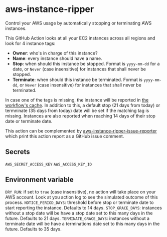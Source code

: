 # aws-instance-ripper

Control your AWS usage by automatically stopping or terminating AWS instances.

This GitHub Action looks at all your EC2 instances across all regions and look for 4 instance tags:
- **Owner**: who's in charge of this instance?
- **Name**: every instance should have a name.
- **Stop**: when should this instance be stopped. Format is `yyyy-mm-dd` for a date, or `Never` (case insensitive) for instances that shall never be stopped.
- **Terminate**: when should this instance be terminated. Format is `yyyy-mm-dd`, or `Never` (case insensitive) for instances that shall never be terminated.

In case one of the tags is missing, the instance will be reported in [the workflow's cache](https://github.com/JasonEtco/actions-toolkit#toolsstore).
In addition to this, a default stop (21 days from today) or termninate (35 days from today) date will be set if the matching tag is missing.
Instances are also reported when reaching 14 days of their stop date or terminate date.

This action can be complemented by [aws-instance-ripper-issue-reporter](https://github.com/helaili/aws-instance-ripper-issue-reporter) which print this action report as a GitHub issue comment.

## Secrets
`AWS_SECRET_ACCESS_KEY`
`AWS_ACCESS_KEY_ID`

## Environment variable
`DRY_RUN`: if set to `true` (case insensitive), no action will take place on your AWS account. Look at you action log to see the simulated outcome of this process.
`NOTICE_PERIOD_DAYS`: threshold before stop or terminate date to start reporting the instance. Defaults to 14 days.
`STOP_GRACE_DAYS`: instances without a stop date will be have a stop date set to this many days in the future. Defaults to 21 days.
`TERMINATE_GRACE_DAYS`: instances without a terminate date will be have a terminations date set to this many days in the future. Defaults to 35 days.
